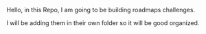 Hello, in this Repo, I am going to be building roadmaps challenges.

I will be adding them in their own folder so it will be good organized. 
